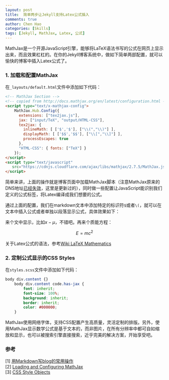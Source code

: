 ```yaml
---
layout: post
title:  简单两步让Jekyll支持Latex公式插入
comments: true
author: Chen Hao
categories: [Skills]
tags: [Jekyll, MathJax, Latex, 公式]
---
```


MathJax是一个开源JavaScript引擎，能够将LaTeX语法书写的公式在网页上显示出来，而且效果杠杠的。在你的Jekyll博客系统中，做如下简单两部配置，就可以愉快的博客中插入Latex公式了。

### 1. 加载和配置MathJax

在`_layouts/default.html`文件中添加如下代码：

```html
<!-- MathJax Section -->
<!-- copied from http://docs.mathjax.org/en/latest/configuration.html -->
<script type="text/x-mathjax-config">
    MathJax.Hub.Config({
      extensions: ["tex2jax.js"],
      jax: ["input/TeX", "output/HTML-CSS"],
      tex2jax: {
        inlineMath: [ ['$','$'], ["\\(","\\)"] ],
        displayMath: [ ['$$','$$'], ["\\[","\\]"] ],
        processEscapes: true
      },
      "HTML-CSS": { fonts: ["TeX"] }
    });
</script>
<script type="text/javascript"
   src="https://cdnjs.cloudflare.com/ajax/libs/mathjax/2.7.5/MathJax.js?config=TeX-AMS-MML_CHTML">
</script>
```

简单来讲，上面的操作就是博客页面中加载MathJax脚本（注意MathJax原来的DNS地址[已经失效](http://docs.mathjax.org/en/latest/configuration.html#loading-mathjax-from-a-cdn)，这里是更新过的），同时做一些配置让JavaScript能识别我们定义的公式标签，将Latex编译成我们想要的公式。

通过上面的配置，我们在markdown文本中添加特定的标识符`$`或者`\(`，就可以在文本中插入公式或者单独以段落显示公式，具体效果如下：

来个文中显示，比如$x - \mu$，不错吧。再来个质能方程：

$$
E=mc^2
$$

关于Latex公式的语法，参考[Wiki LaTeX Mathematics](https://en.wikibooks.org/wiki/LaTeX/Mathematics)

### 2. 定制公式显示的CSS Styles

在`styles.scss`文件中添加如下代码：

```css
body div.content {}
    body div.content code.has-jax {
        font: inherit;
        font-size: 100%;
        background: inherit;
        border: inherit;
        color: #000000;
    }
```

MathJax使用网络字体，支持CSS配置产生高质量，灵活定制的排版。另外，使用MathJax显示数学公式是基于文本的，而非图片，在所有分辨率中都可自如缩放和显示，也可以被搜索引擎直接搜索，近乎完美的解决方案，开始享受吧。


### 参考

 [1] [用Markdown写blog的常用操作](http://www.cnblogs.com/mo-wang/p/5117819.html)     
 [2] [Loading and Configuring MathJax](http://docs.mathjax.org/en/latest/configuration.html#loading-and-configuring-mathjax)    
 [3] [CSS Style Objects](http://docs.mathjax.org/en/latest/reference/CSS-styles.html)    